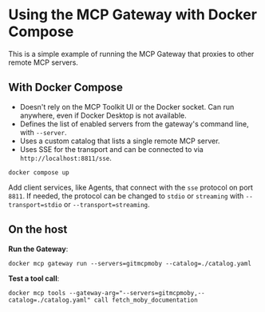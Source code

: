 # Using the MCP Gateway with Docker Compose

This is a simple example of running the MCP Gateway that proxies to other remote MCP servers.

## With Docker Compose

- Doesn't rely on the MCP Toolkit UI or the Docker socket. Can run anywhere, even if Docker Desktop is not available.
- Defines the list of enabled servers from the gateway's command line, with `--server`.
- Uses a custom catalog that lists a single remote MCP server.
- Uses SSE for the transport and can be connected to via `http://localhost:8811/sse`.

```console
docker compose up
```

Add client services, like Agents, that connect with the `sse` protocol on port `8811`.
If needed, the protocol can be changed to `stdio` or `streaming` with `--transport=stdio` or `--transport=streaming`.

## On the host

**Run the Gateway**:

```console
docker mcp gateway run --servers=gitmcpmoby --catalog=./catalog.yaml
```

**Test a tool call**:

```console
docker mcp tools --gateway-arg="--servers=gitmcpmoby,--catalog=./catalog.yaml" call fetch_moby_documentation
```
